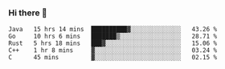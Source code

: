 ### Hi there 👋

<!--
**yeya24/yeya24** is a ✨ _special_ ✨ repository because its `README.md` (this file) appears on your GitHub profile.

Here are some ideas to get you started:

- 🔭 I’m currently working on ...
- 🌱 I’m currently learning ...
- 👯 I’m looking to collaborate on ...
- 🤔 I’m looking for help with ...
- 💬 Ask me about ...
- 📫 How to reach me: ...
- 😄 Pronouns: ...
- ⚡ Fun fact: ...
-->

<!--START_SECTION:waka-->
```text
Java   15 hrs 14 mins  ██████████▓░░░░░░░░░░░░░░   43.26 % 
Go     10 hrs 6 mins   ███████▒░░░░░░░░░░░░░░░░░   28.71 % 
Rust   5 hrs 18 mins   ███▓░░░░░░░░░░░░░░░░░░░░░   15.06 % 
C++    1 hr 8 mins     ▓░░░░░░░░░░░░░░░░░░░░░░░░   03.24 % 
C      45 mins         ▓░░░░░░░░░░░░░░░░░░░░░░░░   02.15 % 
```
<!--END_SECTION:waka-->
